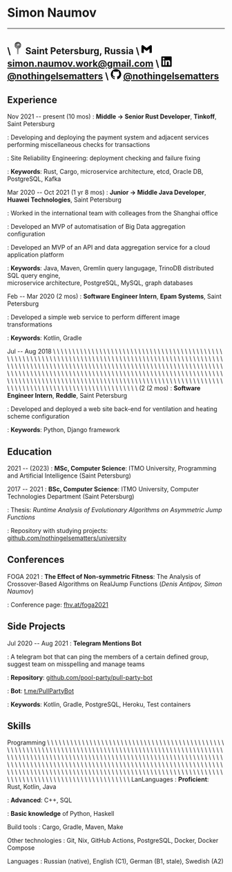 Simon Naumov
============

---------------------------------------------------------------------------------
\ ![map] Saint Petersburg, Russia
\ ![gm] [simon.naumov.work@gmail.com]
\ ![li] [\@nothingelsematters](https://www.linkedin.com/in/nothingelsematters/)
\ ![gh] [\@nothingelsematters](https://github.com/nothingelsematters)
---------------------------------------------------------------------------------

[map]: ./map.png
[gm]: ./gmail.png
[li]: ./linkedin.png
[gh]: ./github.png
[simon.naumov.work@gmail.com]: mailto:simon.naumov.work@gmail.com

Experience
----------

Nov 2021 -- present (10 mos)
: **Middle → Senior Rust Developer**, **Tinkoff**, Saint Petersburg

: Developing and deploying the payment system and adjacent services performing miscellaneous checks for transactions

: Site Reliability Engineering: deployment checking and failure fixing

: **Keywords**: Rust, Cargo, microservice architecture, etcd, Oracle DB, PostgreSQL, Kafka

Mar 2020 -- Oct 2021 (1 yr 8 mos)
: **Junior → Middle Java Developer**, **Huawei Technologies**, Saint Petersburg

: Worked in the international team with colleages from the Shanghai office

: Developed an MVP of automatisation of Big Data aggregation configuration

: Developed an MVP of an API and data aggregation service for a cloud application platform

: **Keywords**: Java, Maven, Gremlin query langugage, TrinoDB distributed SQL query engine, \
  microservice architecture, PostgreSQL, MySQL, graph databases

Feb -- Mar 2020 (2 mos)
: **Software Engineer Intern**, **Epam Systems**, Saint Petersburg

: Developed a simple web service to perform different image transformations

: **Keywords**: Kotlin, Gradle

Jul -- Aug 2018 \ \ \ \ \ \ \ \ \ \ \ \ \ \ \ \ \ \ \ \ \ \ \ \ \ \ \ \ \ \ \ \ \ \ \ \ \ \ \ \ \ \ \ \ \ \ \ \ \ \ \ \ \ \ \ \ \ \ \ \ \ \ \ \ \ \ \ \ \ \ \ \ \ \ \ \ \ \ \ \ \ \ \ \ \ \ \ \ \ \ \ \ \ \ \ \ \ \ \ \ \ \ \ \ \ \ \ \ \ \ \ \ \ \ \ \ \ \ \ \ \ \ \ \ \ \ \ \ \ \ \ \ \ \ \ \ \ \ \ \ \ \ \ \ \ \ \ \ \ \ \ \ \ \ \ \ \ \ \ \ \ \ \ \ \ \ \ \ \ \ \ \ \ \ \ \ \ \ \ \ \ \ \ \ \ \ \ \ \ \ \ \ \ \ \ \ \ \ \ \ \ \ \ \ \ \ \ \ \ \ \ \ \ \ \ \ \ \ \ \ \ \ \ \ \ \ \ \ \ \ \ \ \ \ \ \ \ \ \ \ \ \ \ \ \ \ \ \ \ \ \ \ \ \ \ \ \ \ \ \ \ \ \ \ \ \ \ \ \ \ \ \ \ \ \ \ \ \ \ \ \ \ \ \ \ \ \ \ \ \ \ \ \ \ \ \ \ \ \ \ \ \ (2 (2 mos)
: **Software Engineer Intern**, **Reddle**, Saint Petersburg

: Developed and deployed a web site back-end for ventilation and heating scheme configuration

: **Keywords**: Python, Django framework

Education
---------

2021 -- (2023)
: **MSc, Computer Science**: ITMO University, Programming and Artificial Intelligence (Saint Petersburg)

2017 -- 2021
: **BSc, Computer Science**: ITMO University, Computer Technologies Department (Saint Petersburg)

: Thesis: *Runtime Analysis of Evolutionary Algorithms on Asymmetric Jump Functions*

: Repository with studying projects:
  [github.com/nothingelsematters/university](https://github.com/nothingelsematters/university)

Conferences
-----------

FOGA 2021
: **The Effect of Non-symmetric Fitness**: The Analysis of Crossover-Based Algorithms on RealJump Functions (*Denis Antipov, Simon Naumov*)

: Conference page: [fhv.at/foga2021](https://www.fhv.at/foga2021/)

Side Projects
------------

Jul 2020 -- Aug 2021
: **Telegram Mentions Bot**

: A telegram bot that can ping the members of a certain defined group, suggest team on misspelling and manage teams

: **Repository**: [github.com/pool-party/pull-party-bot](https://github.com/pool-party/pull-party-bot)

: **Bot**: [t.me/PullPartyBot](https://t.me/PullPartyBot)

: **Keywords**: Kotlin, Gradle, PostgreSQL, Heroku, Test containers

Skills
------

<!-- A crutch to overcome hypen and new line difficulties in latex description. I hate tex. -->
Programming \ \ \ \ \ \ \ \ \ \ \ \ \ \ \ \ \ \ \ \ \ \ \ \ \ \ \ \ \ \ \ \ \ \ \ \ \ \ \ \ \ \ \ \ \ \ \ \ \ \ \ \ \ \ \ \ \ \ \ \ \ \ \ \ \ \ \ \ \ \ \ \ \ \ \ \ \ \ \ \ \ \ \ \ \ \ \ \ \ \ \ \ \ \ \ \ \ \ \ \ \ \ \ \ \ \ \ \ \ \ \ \ \ \ \ \ \ \ \ \ \ \ \ \ \ \ \ \ \ \ \ \ \ \ \ \ \ \ \ \ \ \ \ \ \ \ \ \ \ \ \ \ \ \ \ \ \ \ \ \ \ \ \ \ \ \ \ \ \ \ \ \ \ \ \ \ \ \ \ \ \ \ \ \ \ \ \ \ \ \ \ \ \ \ \ \ \ \ \ \ \ \ \ \ \ \ \ \ \ \ \ \ \ \ \ \ \ \ \ \ \ \ \ \ \ \ \ \ \ \ \ \ \ \ \ \ \ \ \ \ \ \ \ \ \ \ \ \ \ \ \ \ \ \ \ \ \ \ \ \ \ \ \ \ \ \ \ \ \ \ \ \ \ \ \ \ \ \ \ \ \ \ \ \ \ \ \ \ \ \ \ \ \ \ \ \ \ \ \ \ \ \ LanLanguages
: **Proficient**: Rust, Kotlin, Java

: **Advanced**: C++, SQL

: **Basic knowledge** of Python, Haskell

Build tools
: Cargo, Gradle, Maven, Make

Other technologies
: Git, Nix, GitHub Actions, PostgreSQL, Docker, Docker Compose

Languages
: Russian (native), English (C1), German (B1, stale), Swedish (A2)
